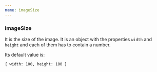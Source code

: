 ```yaml
---
name: imageSize
---
```


### imageSize

It is the size of the image. It is an object with the properties `width` and `height` and each of them has to contain a number.

Its default value is:

`{ width: 100, height: 100 }`
